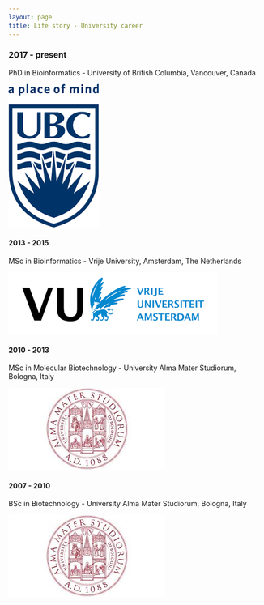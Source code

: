 ```yaml
---
layout: page
title: Life story - University career
---
```



### 2017 - present

PhD in Bioinformatics - University of British Columbia, Vancouver, Canada              

![](img/ubc.png)


#### 2013 - 2015

MSc in Bioinformatics - Vrije University, Amsterdam, The Netherlands      

![](img/vrijeuniv.png) 



#### 2010 - 2013

MSc in Molecular Biotechnology - University Alma Mater Studiorum, Bologna, Italy


![](img/unibo.jpeg) 



#### 2007 - 2010

BSc in Biotechnology - University Alma Mater Studiorum, Bologna, Italy            


![](img/unibo.jpeg)

